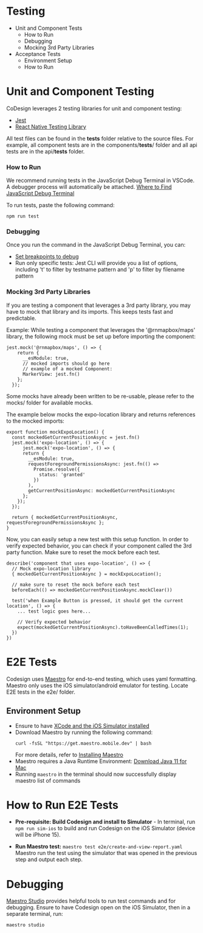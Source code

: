 # Testing

- Unit and Component Tests
    - How to Run
    - Debugging
    - Mocking 3rd Party Libraries
- Acceptance Tests
    - Environment Setup
    - How to Run


# Unit and Component Testing
CoDesign leverages 2 testing libraries for unit and component testing: 

  - [Jest](https://jestjs.io/docs/getting-started)
  - [React Native Testing Library](https://testing-library.com/docs/react-native-testing-library/intro/)

All test files can be found in the __tests__ folder relative to the source files. For example, all component tests are in the components/__tests__/ folder and all api tests are in the api/__tests__ folder.

### How to Run
We recommend running tests in the JavaScript Debug Terminal in VSCode. A debugger process will automatically be attached. [Where to Find JavaScript Debug Terminal](https://code.visualstudio.com/docs/nodejs/nodejs-debugging#_javascript-debug-terminal)

To run tests, paste the following command:
```
npm run test
```

### Debugging
Once you run the command in the JavaScript Debug Terminal, you can:

- [Set breakpoints to debug](https://code.visualstudio.com/docs/nodejs/nodejs-debugging#_breakpoints)
- Run only specific tests: Jest CLI will provide you a list of options, including 't' to filter by testname pattern and 'p' to filter by filename pattern

### Mocking 3rd Party Libraries
If you are testing a component that leverages a 3rd party library, you may have to mock that library and its imports. This keeps tests fast and predictable.

Example: While testing a component that leverages the '@rnmapbox/maps' library, the following mock must be set up before importing the component:

```
jest.mock('@rnmapbox/maps', () => {
    return {
      __esModule: true,
      // mocked imports should go here
      // example of a mocked Component:
      MarkerView: jest.fn()
    };
  });
```

Some mocks have already been written to be re-usable, please refer to the mocks/ folder for available mocks.

The example below mocks the expo-location library and returns references to the mocked imports:

```
export function mockExpoLocation() {
  const mockedGetCurrentPositionAsync = jest.fn()
  jest.mock('expo-location', () => {
      jest.mock('expo-location', () => {
      return {
        __esModule: true,
        requestForegroundPermissionsAsync: jest.fn(() =>
          Promise.resolve({
            status: 'granted'
          })
        ),
        getCurrentPositionAsync: mockedGetCurrentPositionAsync
      };
    });
  });

  return { mockedGetCurrentPositionAsync, requestForegroundPermissionsAsync };
}
```

Now, you can easily setup a new test with this setup function. In order to verify expected behavior, you can check if your component called the 3rd party function. Make sure to reset the mock before each test.

```
describe('component that uses expo-location', () => {
  // Mock expo-location library
  { mockedGetCurrentPositionAsync } = mockExpoLocation();

  // make sure to reset the mock before each test
  beforeEach(() => mockedGetCurrentPositionAsync.mockClear())

  test('when Example Button is pressed, it should get the current location', () => {
    ... test logic goes here...

    // Verify expected behavior
    expect(mockedGetCurrentPositionAsync).toHaveBeenCalledTimes(1);
  })
})
```

# E2E Tests

Codesign uses [Maestro](https://docs.maestro.dev/) for end-to-end testing, which uses yaml formatting. Maestro only uses the iOS simulator/android emulator for testing. Locate E2E tests in the e2e/ folder.

## Environment Setup

- Ensure to have [XCode and the iOS Simulator installed](https://docs.expo.dev/workflow/ios-simulator/)
- Download Maestro by running the following command: 
  ``` 
  curl -fsSL "https://get.maestro.mobile.dev" | bash
  ```
  For more details, refer to [Installing Maestro](https://docs.maestro.dev/getting-started/installing-maestro)
- Maestro requires a Java Runtime Environment: [Download Java 11 for Mac](https://www.oracle.com/java/technologies/downloads/?er=221886#java11-mac)
- Running `maestro` in the terminal should now successfully display maestro list of commands


# How to Run E2E Tests

  - **Pre-requisite: Build Codesign and install to Simulator** - In terminal, run `npm run sim-ios` to build and run Codesign on the iOS Simulator (device will be iPhone 15).

  - **Run Maestro test:** `maestro test e2e/create-and-view-report.yaml` Maestro run the test using the simulator that was opened in the previous step and output each step.


# Debugging
[Maestro Studio](https://docs.maestro.dev/getting-started/maestro-studio) provides helpful tools to run test commands and for debugging. Ensure to have Codesign open on the iOS Simulator, then in a separate terminal, run:
```
maestro studio
```
